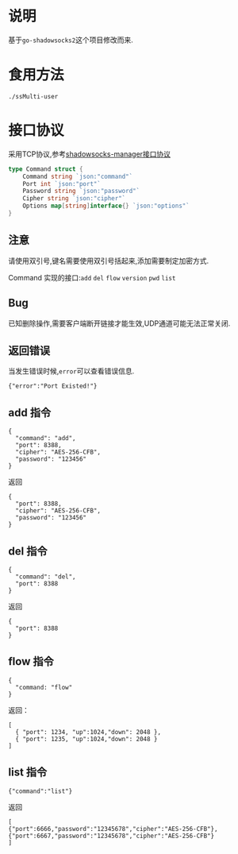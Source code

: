# 说明

基于`go-shadowsocks2`这个项目修改而来.

# 食用方法

````shell
./ssMulti-user
````

# 接口协议

采用TCP协议,参考[shadowsocks-manager接口协议](https://github.com/shadowsocks/shadowsocks-manager/wiki/%E6%8E%A5%E5%8F%A3%E5%8D%8F%E8%AE%AE)
````go
type Command struct {
	Command string `json:"command"`
	Port int `json:"port"`
	Password string `json:"password"`
	Cipher string `json:"cipher"`
	Options map[string]interface{} `json:"options"`
}

````
## 注意

请使用双引号,键名需要使用双引号括起来,添加需要制定加密方式.

Command 实现的接口:`add` `del` `flow` `version` `pwd` `list`

## Bug

已知删除操作,需要客户端断开链接才能生效,UDP通道可能无法正常关闭.

## 返回错误

当发生错误时候,`error`可以查看错误信息.
````
{"error":"Port Existed!"}
````
## add 指令
````
{
  "command": "add",
  "port": 8388,
  "cipher": "AES-256-CFB",
  "password": "123456"
}
````
返回
````
{
  "port": 8388,
  "cipher": "AES-256-CFB",
  "password": "123456"
}
````

## del 指令
````
{
  "command": "del",
  "port": 8388
}
````
返回
````
{
  "port": 8388
}
````

## flow 指令
````
{
  "command: "flow"
}
````
返回：
````
[
  { "port": 1234, "up":1024,"down": 2048 },
  { "port": 1235, "up":1024,"down": 2048 }
]
````

## list 指令
````
{"command":"list"}
````
返回
````
[
{"port":6666,"password":"12345678","cipher":"AES-256-CFB"},
{"port":6667,"password":"12345678","cipher":"AES-256-CFB"}
]
````